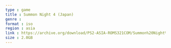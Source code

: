 ```yaml
---
type : game
title : Summon Night 4 (Japan)
genre : 
format : iso
region : asia
link : https://archive.org/download/PS2-ASIA-ROMS321COM/Summon%20Night%204%20%28Japan%29.7z
size : 2.0GB
---
```

